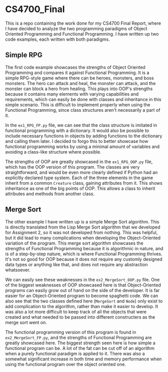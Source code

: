 # CS4700_Final

This is a repo containing the work done for my CS4700 Final Report, where I have decided to analyze the two programming paradigms of
Object Oriented Programming and Functional Programming. I have written up two code examples, each written with both paradigms.

## Simple RPG

The first code example showcases the strengths of Object Oriented Programming and compares it against Functional Programming. It is
a simple RPG-style game where there can be heroes, monsters, and boss monsters. The hero can attack and heal, the monster can attack,
and the monster can block a hero from healing. This plays into OOP's strengths because it contains many elements with varying capabilities
and requirements, which can easily be done with classes and inheritance in this simple scenario. This is difficult to implement properly 
when using the Functional Programming, since class structures aren't necessarily a part of it.

In the `ex1_RPG_FP.py` file, we can see that the class structure is imitated in functional programming with a dictionary. It would also be
possible to include necessary functions in objects by adding functions to the dictionary and calling them later. I decided to forgo this
to better showcase how functional programming works by using a minimal amount of variables and avoiding a class-like structure where possible.

The strengths of OOP are greatly showcased in the `ex1_RPG_OOP.py` file, which has the OOP version of this program. The classes are very
straightforward, and would be even more clearly defined if Python had an explicitly declared type system. Each of the three elements in the
game inherit from a common `Creature` class, gaining attributes from it. This shows inheritance as one of the big points of OOP. This allows a
class to inherit attributes and methods from another class.

## Merge Sort

The other example I have written up is a simple Merge Sort algorithm. This is directly translated from the Lisp Merge Sort algorithm that we developed
for Assignment 2, so it was not developed from nothing. This was helpful, but it did lead to many complications when developing the Object-Oriented
variation of the program. This merge sort algorithm showcases the strengths of Functional Programming because it is algorithmic in nature, and is of
a step-by-step nature, which is where Functional Programming thrives. It's not so good for OOP because it does not require any customly designed data types
or anything like that, and does not require any abstraction whatsoever.

We can easily see these weaknesses in the `ex2_MergeSort_OOP.py` file. One of the biggest weaknesses of OOP showcased here is that Object-Oriented programs
can easily grow out of hand on the side of the developer. It is far easier for an Object-Oriented program to become spaghetti code. We can also see that
the two classes defined here (`MergeSort` and `Node`) only exist to add complication to the algorithm, rather than make it easier to develop. It
was also a lot more difficult to keep track of all the objects that were created and what needed to be passed into different constructers as the merge sort
went on.

The functional programming version of this program is found in `ex2_MergeSort_FP.py`, and the strengths of Functional Programming are greatly showcased 
here. The biggest strength seen here is how simple a functional program can be. A lot of the fat can be cut off of an algorithm when a purely
functional paradigm is applied to it. There was also a somewhat significant increase in both time and memory performance when using the functional
program over the object oriented one.
